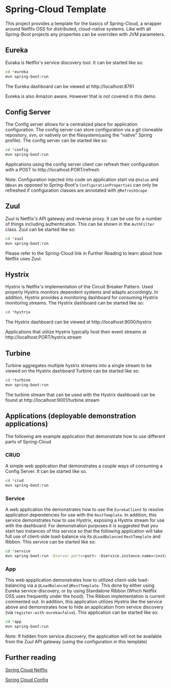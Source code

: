 # Spring-Cloud Template

This project provides a template for the basics of Spring-Cloud, a wrapper around
Netflix OSS for distributed, cloud-native systems.  Like with all Spring-Boot projects
any properties can be overriden with JVM parameters.

## Eureka 

Euraka is Netflix's service discovery tool. It can be started like so:

```bash
cd *eureka
mvn spring-boot:run
```

The Eureka dashboard can be viewed at http://localhost:8761

Eureka is also Amazon aware.  However that is not covered in this demo.

## Config Server

The Config server allows for a centralized place for application configuration.
The config server can store configuration via a git cloneable repository, svn, or 
natively on the fliesystem(using the "native" Spring profile).  The config server
can be started like so:

```bash
cd *config
mvn spring-boot:run
```

Applications using the config server client can refresh their configuration with
a POST to http://localhost:PORT/refresh

Note: Configuration injected into code on application start via `@Value` and `@Bean` as opposed
to Spring-Boot's `ConfigurationProperties` can only be refreshed if configuration
classes are annotated with `@RefreshScope`

## Zuul

Zuul is Netflix's API gateway and reverse proxy.  It can be use for a number of things including
authentication.  This can be shown in the `AuthFilter` class.  Zuul can be started like so:

```bash
cd *zuul
mvn spring-boot:run
```

Please refer to the Spring-Cloud link in Further Reading to learn about how Netflix uses Zuul.

## Hystrix

Hystrix is Netflix's implementation of the Circuit Breaker Pattern.  Used properly Hystrix
monitors dependent systems and adapts accordingly.  In addition, Hystrix
provides a monitoring dashboard for consuming Hystrix monitoring streams.  The Hystrix
dashboard can be started like so:

```bash
cd *hystrix
```

The Hystrix dashboard can be viewed at http://localhost:9000/hystrix

Applications that utilize Hystrix typically host their event streams at http://localhost:PORT/hystrix.stream


## Turbine

Turbine aggregates multiple hystrix streams into a single stream to be viewed on the Hystrix dashboard
Turbine can be started like so:

```bash
cd *turbine
mvn spring-boot:run
```

The turbine stream that can be used with the Hystrix dashboard can be found at http://localhost:9001/turbine.stream

## Applications (deployable demonstration applications)

The following are example application that demonstrate how to use different parts of Spring-Cloud

### CRUD
A simple web application that demonstrates a couple ways of consuming a Config Server.
It can be started like so.

```bash
cd *crud
mvn spring-boot:run
```

### Service
A web application the demonstrates how to use the `EurekaClient` to resolve application
dependencies for use with the `RestTemplate`. In addition, this service demonstrates how
to use Hystrix, exposing a Hystrix stream for use with the dashboard. For demonstration
purposes it is suggested that you start two instances of this service so that the
following application will take full use of client-side load-balance via its 
`@LoadBalanced` `RestTemplate` and Ribbon. This service can be started like so:

```bash
cd *service
mvn spring-boot:run -Dserver.port=<port> -Dservice.instance.name=<instance-name>
```

### App
This web appplication demonstrates how to utilized client-side load-balancing via a
`@LoadBalanced` `@RestTemplate`.  This done by either using Eureka service-discovery,
or by using Standalone Ribbon (Which Netflix OSS uses frequently under the hood).
The Ribbon implementation is current commented out.  In addition, this application
utilizes Hystrix like the service above and demonstrates how to hide an application
from service discovery (via `register-with-eureka=false`).  This application can be started like so:
 
```bash
cd *app
mvn spring-boot:run
```

Note:  If hidden from service discovery, the application will not be available from the
Zuul API gateway (using the configuration in this template)

## Further reading

[Spring Cloud Netflix](https://cloud.spring.io/spring-cloud-netflix/)

[Spring Cloud Config](https://cloud.spring.io/spring-cloud-config/spring-cloud-config.html)

